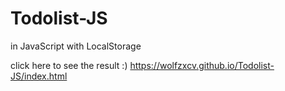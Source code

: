 # Todolist-JS
in JavaScript with LocalStorage


click here to see the result :)
https://wolfzxcv.github.io/Todolist-JS/index.html
